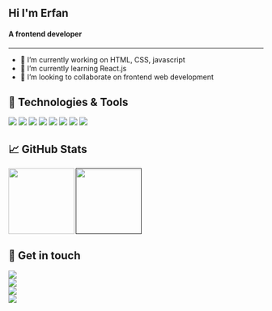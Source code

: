 ## Hi I'm Erfan 

#### A frontend developer
<hr>

- 🔭 I’m currently working on HTML, CSS, javascript
- 🌱 I’m currently learning React.js
- 👯 I’m looking to collaborate on frontend web development

## 🔧 Technologies & Tools
![](https://img.shields.io/badge/Code-JavaScript-informational?style=flat&logo=javascript&logoColor=white&color=2C394B)
![](https://img.shields.io/badge/Code-React-informational?style=flat&logo=react&logoColor=white&color=2C394B)
![](https://img.shields.io/badge/Code-Bootstrap-informational?style=flat&logo=bootstrap&logoColor=white&color=2C394B)
![](https://img.shields.io/badge/Code-HTML5-informational?style=flat&logo=html5&logoColor=white&color=2C394B)
![](https://img.shields.io/badge/Code-CSS3-informational?style=flat&logo=css3&logoColor=white&color=2C394B)
![](https://img.shields.io/badge/OS-Windows-informational?style=flat&logo=Windows&logoColor=white&color=2C394B)
![](https://img.shields.io/badge/Editor-Webstorm-informational?style=flat&logo=Webstorm&logoColor=white&color=2C394B)
![](https://img.shields.io/badge/Editor-VSCode-informational?style=flat&logo=visualstudiocode&logoColor=white&color=2C394B)


## &#x1f4c8; GitHub Stats


<a href="https://github.com/erfan74sh">
  <img align="left" height="130" src="https://github-readme-stats.vercel.app/api?username=erfan74sh&hide=prs,issues&show_icons=true&theme=dark" />
</a>
<a href="">
   <img align="center" height="130" src="https://github-readme-stats.vercel.app/api/top-langs/?username=erfan74sh&layout=compact&theme=dark" />
   </a>

## :link: Get in touch
<a href="https://twitter.com/erfan95sh">
   <img align="center" src="https://img.shields.io/badge/Follow me on Tiwtter-informational?style=social&logo=twitter&logoColor=blue" />
 </a><br>
<a href="https://www.instagram.com/erfanshafiee">
   <img align="center" src="https://img.shields.io/badge/Follow me on Instagram-informational?style=social&logo=instagram&logoColor=red" />
 </a><br>
 <a href="https://www.linkedin.com/in/erfan-shafiee">
   <img align="center" src="https://img.shields.io/badge/Follow me on Linkedin-informational?style=social&logo=linkedin&logoColor=blue" />
 </a><br>
 <a href="mailto: erfan74sh@gmail.com">
   <img align="center" src="https://img.shields.io/badge/Email me-informational?style=social&logo=gmail&logoColor=yellow" />
 </a>
